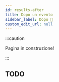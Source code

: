 ```yaml
---
id: results-after
title: Dopo un evento
sidebar_label: Dopo 🚧
custom_edit_url: null
---
```

:::caution

Pagina in construzione!

:::

## TODO